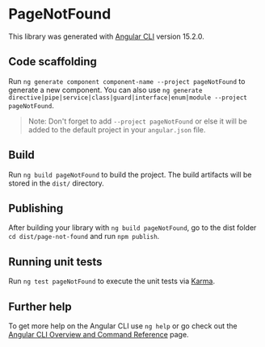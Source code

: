# PageNotFound

This library was generated with [Angular CLI](https://github.com/angular/angular-cli) version 15.2.0.

## Code scaffolding

Run `ng generate component component-name --project pageNotFound` to generate a new component. You can also use `ng generate directive|pipe|service|class|guard|interface|enum|module --project pageNotFound`.
> Note: Don't forget to add `--project pageNotFound` or else it will be added to the default project in your `angular.json` file. 

## Build

Run `ng build pageNotFound` to build the project. The build artifacts will be stored in the `dist/` directory.

## Publishing

After building your library with `ng build pageNotFound`, go to the dist folder `cd dist/page-not-found` and run `npm publish`.

## Running unit tests

Run `ng test pageNotFound` to execute the unit tests via [Karma](https://karma-runner.github.io).

## Further help

To get more help on the Angular CLI use `ng help` or go check out the [Angular CLI Overview and Command Reference](https://angular.io/cli) page.
